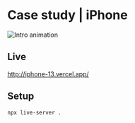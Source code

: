 # Case study | iPhone

![Intro animation][]

## Live

<a href='http://iphone-13.vercel.app/' target='_blank'>http://iphone-13.vercel.app/</a>


## Setup

```sh
npx live-server .
```

[Intro animation]: images/intro-animation.gif